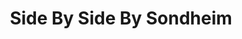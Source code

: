 ---
title: Side By Side By Sondheim
year: 1984
opening_date: 1984-05-11
closing_date: 1984-05-26
layout: productions
featured_image: 
image_caption:
image_credit:
playbill: 
category: 
Theatre: Theatre Jacksonville
Venue: Little Theatre
cast:
  Ensemble:
    - Valerie Hall
    - Richard Sykes
    - Cindy Lube
    - Jamie Reaser
    - Judy Wade
    - Carl Carlson
  Narrator: Gerri Turbow
crew:
  Director: Ray Jensen
  Assistant Director: James W. Ruffett
  Set & Lighting Design: Andrew Way
  Musical Director: Rosalind MacEnulty
  Choreographer: Mary Anne Murray
  Stage Manager: James W. Ruffett
  Lighting Technician:
    - Andrew Way
    - Marti Carson
  Costumes: Valerie Hall
  Publicity: Ginny Ribadeneyra
  Set Construction:
    - Mary Sasser
    - Norm Dulaney
    - Joyce Block
    - Jim Ruffett
    - Jack Masters
    - Pam Jackson
    - Marti Carson
orchestra:
external_links:
---